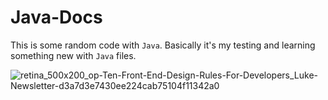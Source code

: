 # Java-Docs
This is some random code with `Java`. Basically it's my testing and learning something new with `Java` files.

![retina_500x200_op-Ten-Front-End-Design-Rules-For-Developers_Luke-Newsletter-d3a7d3e7430ee224cab75104f11342a0](https://github.com/vytautasmatukynas/Java-Docs/assets/51360361/eae8ed9f-d7f4-4bcb-9053-fbd80abebc1e)
